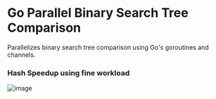# Go Parallel Binary Search Tree Comparison
 Parallelizes binary search tree comparison using Go's goroutines and channels.

### Hash Speedup using fine workload
![image](https://github.com/user-attachments/assets/bd39665b-dc3f-4063-aa0a-1e1cf06a8b63)
